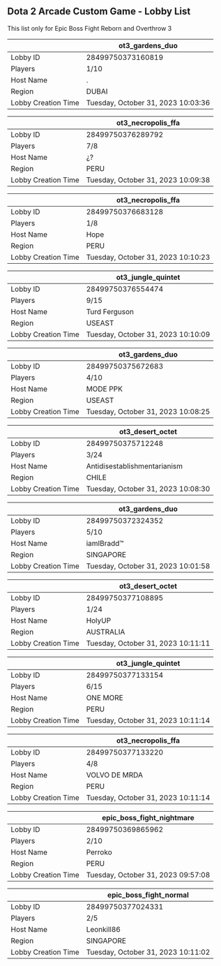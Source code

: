 ## Dota 2 Arcade Custom Game - Lobby List

This list only for Epic Boss Fight Reborn and Overthrow 3

|  | ot3_gardens_duo |
| ------ | ------ |
| Lobby ID | 28499750373160819 |
| Players | 1/10 |
| Host Name | . |
| Region | DUBAI |
| Lobby Creation Time | Tuesday, October 31, 2023 10:03:36 |


|  | ot3_necropolis_ffa |
| ------ | ------ |
| Lobby ID | 28499750376289792 |
| Players | 7/8 |
| Host Name | ¿? |
| Region | PERU |
| Lobby Creation Time | Tuesday, October 31, 2023 10:09:38 |


|  | ot3_necropolis_ffa |
| ------ | ------ |
| Lobby ID | 28499750376683128 |
| Players | 1/8 |
| Host Name | Hope |
| Region | PERU |
| Lobby Creation Time | Tuesday, October 31, 2023 10:10:23 |


|  | ot3_jungle_quintet |
| ------ | ------ |
| Lobby ID | 28499750376554474 |
| Players | 9/15 |
| Host Name | Turd Ferguson |
| Region | USEAST |
| Lobby Creation Time | Tuesday, October 31, 2023 10:10:09 |


|  | ot3_gardens_duo |
| ------ | ------ |
| Lobby ID | 28499750375672683 |
| Players | 4/10 |
| Host Name | MODE PPK |
| Region | USEAST |
| Lobby Creation Time | Tuesday, October 31, 2023 10:08:25 |


|  | ot3_desert_octet |
| ------ | ------ |
| Lobby ID | 28499750375712248 |
| Players | 3/24 |
| Host Name | Antidisestablishmentarianism |
| Region | CHILE |
| Lobby Creation Time | Tuesday, October 31, 2023 10:08:30 |


|  | ot3_gardens_duo |
| ------ | ------ |
| Lobby ID | 28499750372324352 |
| Players | 5/10 |
| Host Name | iamIBradd™ |
| Region | SINGAPORE |
| Lobby Creation Time | Tuesday, October 31, 2023 10:01:58 |


|  | ot3_desert_octet |
| ------ | ------ |
| Lobby ID | 28499750377108895 |
| Players | 1/24 |
| Host Name | HolyUP |
| Region | AUSTRALIA |
| Lobby Creation Time | Tuesday, October 31, 2023 10:11:11 |


|  | ot3_jungle_quintet |
| ------ | ------ |
| Lobby ID | 28499750377133154 |
| Players | 6/15 |
| Host Name | ONE MORE |
| Region | PERU |
| Lobby Creation Time | Tuesday, October 31, 2023 10:11:14 |


|  | ot3_necropolis_ffa |
| ------ | ------ |
| Lobby ID | 28499750377133220 |
| Players | 4/8 |
| Host Name | VOLVO DE MRDA |
| Region | PERU |
| Lobby Creation Time | Tuesday, October 31, 2023 10:11:14 |


|  | epic_boss_fight_nightmare |
| ------ | ------ |
| Lobby ID | 28499750369865962 |
| Players | 2/10 |
| Host Name | Perroko |
| Region | PERU |
| Lobby Creation Time | Tuesday, October 31, 2023 09:57:08 |


|  | epic_boss_fight_normal |
| ------ | ------ |
| Lobby ID | 28499750377024331 |
| Players | 2/5 |
| Host Name | Leonkill86 |
| Region | SINGAPORE |
| Lobby Creation Time | Tuesday, October 31, 2023 10:11:02 |


